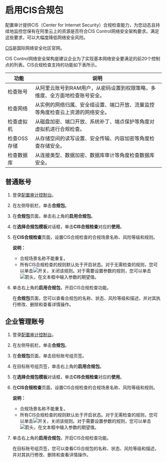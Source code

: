 # 启用CIS合规包

配置审计提供CIS（Center for Internet Security）合规检查能力，为您动态且持续地监控您保有在阿里云上的资源是否符合CIS Control网络安全架构要求。满足这些要求，可以大幅度降低网络安全风险。

[CIS](https://www.cisecurity.org/)是国际网络安全社区官网。

CIS Control网络安全架构是建议企业为了实现基本网络安全要满足的前20个控制点的列表。CIS合规检查支持的功能如下表所示。

|功能|说明|
|--|--|
|检查账号|从阿里云账号到RAM用户，从密码设置到权限策略，多维度、全方面地检查账号安全。|
|检查网络|从实例的网络归属、安全组设置、端口开放、流量监控等角度检查云上资源的网络安全。|
|检查虚拟机|从磁盘加密、端口开放、系统补丁、端点保护等角度对虚拟机进行合规检查。|
|检查OSS存储|从存储空间的读写设置、安全传输、内容加密等角度检查存储安全。|
|检查数据库|从连接类型、数据加密、数据库审计等角度检查数据库安全。|

## 普通账号

1.  登录[配置审计控制台](https://config.console.aliyun.com)。

2.  在左侧导航栏，单击**合规包**。

3.  在**合规包**页面，单击右上角的**启用合规包**。

4.  在**选择合规包模板**对话框，单击**CIS合规检查**对应的**使用**。

5.  在**CIS合规检查**页面，设置CIS合规检查的合规场景名称、风险等级和规则。

    **说明：**

    -   合规场景名称不能重复。
    -   所有CIS合规检查的规则默认处于开启状态。对于无需检查的规则，您可以单击![开关](https://static-aliyun-doc.oss-accelerate.aliyuncs.com/assets/img/zh-CN/8531506161/p252177.png)，关闭该规则。对于需要设置参数的规则，您可以单击![箭头](https://static-aliyun-doc.oss-accelerate.aliyuncs.com/assets/img/zh-CN/8531506161/p252180.png)，在文本框中输入参数的期望值。
6.  单击右上角的**启用合规包**，开启CIS合规检查功能。

    在**合规包**页面，您可以查看合规包的名称、状态、风险等级和描述，并对其执行修改、删除和查看详情操作。


## 企业管理账号

1.  登录[配置审计控制台](https://config.console.aliyun.com)。

2.  在左侧导航栏，单击**合规包**。

3.  在**合规包**页面，单击目标账号组页签。

4.  在目标账号组页签，单击右上角的**启用合规包**。

5.  在**选择合规包模板**对话框，单击**CIS合规检查**对应的**使用**。

6.  在**CIS合规检查**页面，设置CIS合规检查的合规场景名称、风险等级和规则。

    **说明：**

    -   合规场景名称不能重复。
    -   所有CIS合规检查的规则默认处于开启状态。对于无需检查的规则，您可以单击![开关](https://static-aliyun-doc.oss-accelerate.aliyuncs.com/assets/img/zh-CN/8531506161/p252177.png)，关闭该规则。对于需要设置参数的规则，您可以单击![箭头](https://static-aliyun-doc.oss-accelerate.aliyuncs.com/assets/img/zh-CN/8531506161/p252180.png)，在文本框中输入参数的期望值。
7.  单击右上角的**启用合规包**，开启CIS合规检查功能。

    在目标账号组页签，您可以查看CIS合规包的名称、状态、风险等级和描述，并对其执行修改、删除和查看详情操作。


